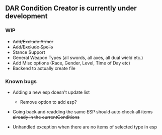 ## DAR Condition Creator is currently under development

### WIP

- ~~Add/Exclude Armor~~
- ~~Add/Exclude Spells~~
- Stance Support
- General Weapon Types (all swords, all axes, all dual wield etc.)
- Add Misc options (Race, Gender, Level, Time of Day etc)
- Backend to actually create file

### Known bugs

- Adding a new esp doesn't update list
  - Remove option to add esp?
- ~~Going back and readding the same ESP should auto check all items already in the currentConditions~~

- Unhandled exception when there are no items of selected type in esp
